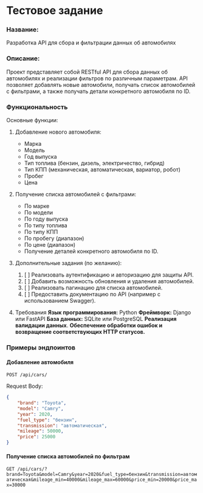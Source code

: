 # Тестовое задание

### Название: 
Разработка API для сбора и фильтрации данных об автомобилях

### Описание:
Проект представляет собой RESTful API для сбора данных об автомобилях и реализации фильтров по различным параметрам. API позволяет добавлять новые автомобили, получать список автомобилей с фильтрами, а также получать детали конкретного автомобиля по ID.

### Функциональность

Основные функции:

1. Добавление нового автомобиля:

   * Марка
   * Модель
   * Год выпуска
   * Тип топлива (бензин, дизель, электричество, гибрид)
   * Тип КПП (механическая, автоматическая, вариатор, робот)
   * Пробег
   * Цена

2. Получение списка автомобилей с фильтрами:

   * По марке
   * По модели
   * По году выпуска
   * По типу топлива
   * По типу КПП
   * По пробегу (диапазон)
   * По цене (диапазон)
   * Получение деталей конкретного автомобиля по ID.

3. Дополнительные задания (по желанию):

   1. [ ] Реализовать аутентификацию и авторизацию для защиты API.
   2. [ ] Добавить возможность обновления и удаления автомобилей.
   3. [ ] Реализовать пагинацию для списка автомобилей.
   4. [ ] Предоставить документацию по API (например с использованием Swagger).

4. Требования
**Язык программирования:** Python
**Фреймворк:** Django или FastAPI
**База данных:** SQLite или PostgreSQL
**Реализация валидации данных**.
**Обеспечение обработки ошибок и возвращение соответствующих HTTP статусов.**

### Примеры эндпоинтов

#### Добавление автомобиля
`POST /api/cars/`

Request Body:
```json
{
    "brand": "Toyota",
    "model": "Camry",
    "year": 2020,
    "fuel_type": "бензин",
    "transmission": "автоматическая",
    "mileage": 50000,
    "price": 25000
}
```
#### Получение списка автомобилей по фильтрам
`GET /api/cars/?brand=Toyota&model=Camry&year=2020&fuel_type=бензин&transmission=автоматическая&mileage_min=40000&mileage_max=60000&price_min=20000&price_max=30000`